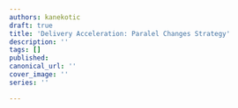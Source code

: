 ```yaml
---
authors: kanekotic
draft: true
title: 'Delivery Acceleration: Paralel Changes Strategy'
description: ''
tags: []
published: 
canonical_url: ''
cover_image: ''
series: ''

---
```

